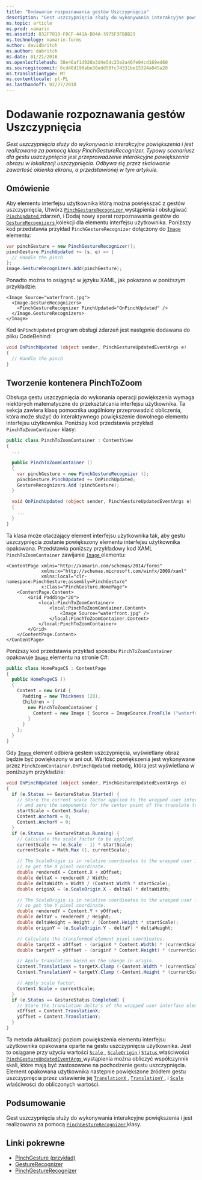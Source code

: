 ```yaml
---
title: "Dodawanie rozpoznawania gestów Uszczypnięcia"
description: "Gest uszczypnięcia służy do wykonywania interakcyjne powiększenia i jest realizowana za pomocą klasy PinchGestureRecognizer. Typowy scenariusz dla gestu uszczypnięcia jest przeprowadzenie interakcyjne powiększenia obrazu w lokalizacji uszczypnięcia. Odbywa się przez skalowanie zawartość okienka ekranu, a przedstawionej w tym artykule."
ms.topic: article
ms.prod: xamarin
ms.assetid: 832F7810-F0CF-441A-B04A-3975F3FB8B29
ms.technology: xamarin-forms
author: davidbritch
ms.author: dabritch
ms.date: 01/21/2016
ms.openlocfilehash: 38e46af1d928a3d4e5dc33e2a46fe04cd169ed60
ms.sourcegitcommit: 6cd40d190abe38edd50fc74331be15324a845a28
ms.translationtype: MT
ms.contentlocale: pl-PL
ms.lasthandoff: 02/27/2018
---
```

# <a name="adding-a-pinch-gesture-recognizer"></a>Dodawanie rozpoznawania gestów Uszczypnięcia

_Gest uszczypnięcia służy do wykonywania interakcyjne powiększenia i jest realizowana za pomocą klasy PinchGestureRecognizer. Typowy scenariusz dla gestu uszczypnięcia jest przeprowadzenie interakcyjne powiększenia obrazu w lokalizacji uszczypnięcia. Odbywa się przez skalowanie zawartość okienka ekranu, a przedstawionej w tym artykule._

## <a name="overview"></a>Omówienie

Aby elementu interfejsu użytkownika którą można powiększać z gestów uszczypnięcia, Utwórz [ `PinchGestureRecognizer` ](https://developer.xamarin.com/api/type/Xamarin.Forms.PinchGestureRecognizer/) wystąpienia i obsługiwać [ `PinchUpdated` ](https://developer.xamarin.com/api/event/Xamarin.Forms.PinchGestureRecognizer.PinchUpdated/) zdarzeń, i Dodaj nowy aparat rozpoznawania gestów do [ `GestureRecognizers` ](https://developer.xamarin.com/api/property/Xamarin.Forms.View.GestureRecognizers/) kolekcji dla elementu interfejsu użytkownika. Poniższy kod przedstawia przykład `PinchGestureRecognizer` dołączony do [ `Image` ](https://developer.xamarin.com/api/type/Xamarin.Forms.Image/) elementu:

```csharp
var pinchGesture = new PinchGestureRecognizer();
pinchGesture.PinchUpdated += (s, e) => {
  // Handle the pinch
};
image.GestureRecognizers.Add(pinchGesture);
```

Ponadto można to osiągnąć w języku XAML, jak pokazano w poniższym przykładzie:

```xaml
<Image Source="waterfront.jpg">
  <Image.GestureRecognizers>
    <PinchGestureRecognizer PinchUpdated="OnPinchUpdated" />
  </Image.GestureRecognizers>
</Image>
```

Kod `OnPinchUpdated` program obsługi zdarzeń jest następnie dodawana do pliku CodeBehind:

```csharp
void OnPinchUpdated (object sender, PinchGestureUpdatedEventArgs e)
{
  // Handle the pinch
}
```

## <a name="creating-a-pinchtozoom-container"></a>Tworzenie kontenera PinchToZoom

Obsługa gestu uszczypnięcia do wykonania operacji powiększenia wymaga niektórych matematyczne do przekształcania interfejsu użytkownika. Ta sekcja zawiera klasę pomocnika uogólniony przeprowadzić obliczenia, która może służyć do interaktywnego powiększenie dowolnego elementu interfejsu użytkownika. Poniższy kod przedstawia przykład `PinchToZoomContainer` klasy:

```csharp
public class PinchToZoomContainer : ContentView
{
  ...

  public PinchToZoomContainer ()
  {
    var pinchGesture = new PinchGestureRecognizer ();
    pinchGesture.PinchUpdated += OnPinchUpdated;
    GestureRecognizers.Add (pinchGesture);
  }

  void OnPinchUpdated (object sender, PinchGestureUpdatedEventArgs e)
  {
    ...
  }
}
```

Ta klasa może otaczający element interfejsu użytkownika tak, aby gestu uszczypnięcia zostanie powiększony elementu interfejsu użytkownika opakowana. Przedstawia poniższy przykładowy kod XAML `PinchToZoomContainer` zawijanie [ `Image` ](https://developer.xamarin.com/api/type/Xamarin.Forms.Image/) elementu:

```xaml
<ContentPage xmlns="http://xamarin.com/schemas/2014/forms"
             xmlns:x="http://schemas.microsoft.com/winfx/2009/xaml"
             xmlns:local="clr-namespace:PinchGesture;assembly=PinchGesture"
             x:Class="PinchGesture.HomePage">
    <ContentPage.Content>
        <Grid Padding="20">
            <local:PinchToZoomContainer>
                <local:PinchToZoomContainer.Content>
                    <Image Source="waterfront.jpg" />
                </local:PinchToZoomContainer.Content>
            </local:PinchToZoomContainer>
        </Grid>
    </ContentPage.Content>
</ContentPage>
```

Poniższy kod przedstawia przykład sposobu `PinchToZoomContainer` opakowuje [ `Image` ](https://developer.xamarin.com/api/type/Xamarin.Forms.Image/) elementu na stronie C#:

```csharp
public class HomePageCS : ContentPage
{
  public HomePageCS ()
  {
    Content = new Grid {
      Padding = new Thickness (20),
      Children = {
        new PinchToZoomContainer {
          Content = new Image { Source = ImageSource.FromFile ("waterfront.jpg") }
        }
      }
    };
  }
}
```

Gdy [ `Image` ](https://developer.xamarin.com/api/type/Xamarin.Forms.Image/) element odbiera gestem uszczypnięcia, wyświetlany obraz będzie być powiększony w ani out. Wartość powiększenia jest wykonywane przez `PinchZoomContainer.OnPinchUpdated` metodę, która jest wyświetlana w poniższym przykładzie:

```csharp
void OnPinchUpdated (object sender, PinchGestureUpdatedEventArgs e)
{
  if (e.Status == GestureStatus.Started) {
    // Store the current scale factor applied to the wrapped user interface element,
    // and zero the components for the center point of the translate transform.
    startScale = Content.Scale;
    Content.AnchorX = 0;
    Content.AnchorY = 0;
  }
  if (e.Status == GestureStatus.Running) {
    // Calculate the scale factor to be applied.
    currentScale += (e.Scale - 1) * startScale;
    currentScale = Math.Max (1, currentScale);

    // The ScaleOrigin is in relative coordinates to the wrapped user interface element,
    // so get the X pixel coordinate.
    double renderedX = Content.X + xOffset;
    double deltaX = renderedX / Width;
    double deltaWidth = Width / (Content.Width * startScale);
    double originX = (e.ScaleOrigin.X - deltaX) * deltaWidth;

    // The ScaleOrigin is in relative coordinates to the wrapped user interface element,
    // so get the Y pixel coordinate.
    double renderedY = Content.Y + yOffset;
    double deltaY = renderedY / Height;
    double deltaHeight = Height / (Content.Height * startScale);
    double originY = (e.ScaleOrigin.Y - deltaY) * deltaHeight;

    // Calculate the transformed element pixel coordinates.
    double targetX = xOffset - (originX * Content.Width) * (currentScale - startScale);
    double targetY = yOffset - (originY * Content.Height) * (currentScale - startScale);

    // Apply translation based on the change in origin.
    Content.TranslationX = targetX.Clamp (-Content.Width * (currentScale - 1), 0);
    Content.TranslationY = targetY.Clamp (-Content.Height * (currentScale - 1), 0);

    // Apply scale factor.
    Content.Scale = currentScale;
  }
  if (e.Status == GestureStatus.Completed) {
    // Store the translation delta's of the wrapped user interface element.
    xOffset = Content.TranslationX;
    yOffset = Content.TranslationY;
  }
}
```

Ta metoda aktualizacji poziom powiększenia elementu interfejsu użytkownika opakowana oparte na gestu uszczypnięcia użytkownika. Jest to osiągane przy użyciu wartości [ `Scale` ](https://developer.xamarin.com/api/property/Xamarin.Forms.PinchGestureUpdatedEventArgs.Scale/), [ `ScaleOrigin` ](https://developer.xamarin.com/api/property/Xamarin.Forms.PinchGestureUpdatedEventArgs.ScaleOrigin/) i [ `Status` ](https://developer.xamarin.com/api/property/Xamarin.Forms.PinchGestureUpdatedEventArgs.Status/) właściwości [ `PinchGestureUpdatedEventArgs` ](https://developer.xamarin.com/api/type/Xamarin.Forms.PinchGestureUpdatedEventArgs/) wystąpienia można obliczyć współczynnik skali, które mają być zastosowane na pochodzenie gestu uszczypnięcia. Element opakowana użytkownika następnie powiększone źródłem gestu uszczypnięcia przez ustawienie jej [ `TranslationX` ](https://developer.xamarin.com/api/property/Xamarin.Forms.VisualElement.TranslationX/), [ `TranslationY` ](https://developer.xamarin.com/api/property/Xamarin.Forms.VisualElement.TranslationY/), i [ `Scale` ](https://developer.xamarin.com/api/property/Xamarin.Forms.VisualElement.Scale/) właściwości do obliczonych wartości.

## <a name="summary"></a>Podsumowanie

Gest uszczypnięcia służy do wykonywania interakcyjne powiększenia i jest realizowana za pomocą [ `PinchGestureRecognizer` ](https://developer.xamarin.com/api/type/Xamarin.Forms.PinchGestureRecognizer/) klasy.


## <a name="related-links"></a>Linki pokrewne

- [PinchGesture (przykład)](https://developer.xamarin.com/samples/xamarin-forms/WorkingWithGestures/PinchGesture/)
- [GestureRecognizer](https://developer.xamarin.com/api/type/Xamarin.Forms.GestureRecognizer/)
- [PinchGestureRecognizer](https://developer.xamarin.com/api/type/Xamarin.Forms.PinchGestureRecognizer/)
